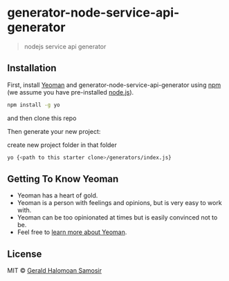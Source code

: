 # generator-node-service-api-generator 
> nodejs service api generator

## Installation

First, install [Yeoman](http://yeoman.io) and generator-node-service-api-generator using [npm](https://www.npmjs.com/) (we assume you have pre-installed [node.js](https://nodejs.org/)).

```bash
npm install -g yo
```
and then clone this repo 

Then generate your new project:

create new project folder
in that folder

```bash
yo {<path to this starter clone>/generators/index.js}
```

## Getting To Know Yeoman

 * Yeoman has a heart of gold.
 * Yeoman is a person with feelings and opinions, but is very easy to work with.
 * Yeoman can be too opinionated at times but is easily convinced not to be.
 * Feel free to [learn more about Yeoman](http://yeoman.io/).

## License

MIT © [Gerald Halomoan Samosir](https://github.com/geraldsamosir)
